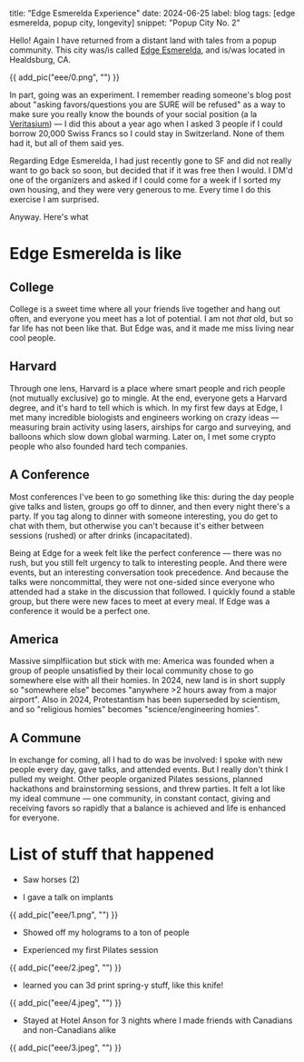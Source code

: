 title: "Edge Esmerelda Experience"
date: 2024-06-25
label: blog
tags: [edge esmerelda, popup city, longevity]
snippet: "Popup City No. 2"

Hello! Again I have returned from a distant land with tales from a popup community. This city was/is called [Edge Esmerelda](https://www.edgeesmeralda.com/), and is/was located in Healdsburg, CA.  

{{ add_pic("eee/0.png", "") }}

In part, going was an experiment. I remember reading someone's blog post about "asking favors/questions you are SURE will be refused" as a way to make sure you really know the bounds of your social position (a la [Veritasium](https://www.youtube.com/watch?v=vKA4w2O61Xo)) — I did this about a year ago when I asked 3 people if I could borrow 20,000 Swiss Francs so I could stay in Switzerland. None of them had it, but all of them said yes.

Regarding Edge Esmerelda, I had just recently gone to SF and did not really want to go back so soon, but decided that if it was free then I would. I DM'd one of the organizers and asked if I could come for a week if I sorted my own housing, and they were very generous to me. Every time I do this exercise I am surprised.

Anyway. Here's what

# Edge Esmerelda is like

## College

College is a sweet time where all your friends live together and hang out often, and everyone you meet has a lot of potential. I am not _that_ old, but so far life has not been like that. But Edge was, and it made me miss living near cool people. 

## Harvard

Through one lens, Harvard is a place where smart people and rich people (not mutually exclusive) go to mingle. At the end, everyone gets a Harvard degree, and it's hard to tell which is which. In my first few days at Edge, I met many incredible biologists and engineers working on crazy ideas — measuring brain activity using lasers, airships for cargo and surveying, and balloons which slow down global warming. Later on, I met some crypto people who also founded hard tech companies. 

## A Conference

Most conferences I've been to go something like this: during the day people give talks and listen, groups go off to dinner, and then every night there's a party. If you tag along to dinner with someone interesting, you do get to chat with them, but otherwise you can't because it's either between sessions (rushed) or after drinks (incapacitated).

Being at Edge for a week felt like the perfect conference — there was no rush, but you still felt urgency to talk to interesting people. And there were events, but an interesting conversation took precedence. And because the talks were noncommittal, they were not one-sided since everyone who attended had a stake in the discussion that followed. I quickly found a stable group, but there were new faces to meet at every meal. If Edge was a conference it would be a perfect one.

## America

Massive simplfiication but stick with me: America was founded when a group of people unsatisfied by their local community chose to go somewhere else with all their homies. In 2024, new land is in short supply so "somewhere else" becomes "anywhere >2 hours away from a major airport". Also in 2024, Protestantism has been superseded by scientism, and so "religious homies" becomes "science/engineering homies". 

## A Commune

In exchange for coming, all I had to do was be involved: I spoke with new people every day, gave talks, and attended events. But I really don't think I pulled my weight. Other people organized Pilates sessions, planned hackathons and brainstorming sessions, and threw parties. It felt a lot like my ideal commune — one community, in constant contact, giving and receiving favors so rapidly that a balance is achieved and life is enhanced for everyone. 

# List of stuff that happened

- Saw horses (2)

- I gave a talk on implants

{{ add_pic("eee/1.png", "") }}

- Showed off my holograms to a ton of people

- Experienced my first Pilates session

{{ add_pic("eee/2.jpeg", "") }}

- learned you can 3d print spring-y stuff, like this knife!

{{ add_pic("eee/4.jpeg", "") }}

- Stayed at Hotel Anson for 3 nights where I made friends with Canadians and non-Canadians alike

{{ add_pic("eee/3.jpeg", "") }}

